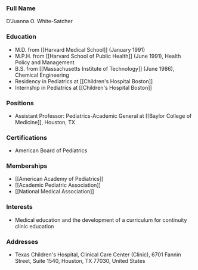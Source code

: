 ### Full Name

D'Juanna O. White-Satcher

### Education

- M.D. from [[Harvard Medical School]] (January 1991)
- M.P.H. from [[Harvard School of Public Health]] (June 1991), Health Policy and Management
- B.S. from [[Massachusetts Institute of Technology]] (June 1986), Chemical Engineering
- Residency in Pediatrics at [[Children's Hospital Boston]]
- Internship in Pediatrics at [[Children's Hospital Boston]]

### Positions

- Assistant Professor: Pediatrics-Academic General at [[Baylor College of Medicine]], Houston, TX

### Certifications

- American Board of Pediatrics

### Memberships

- [[American Academy of Pediatrics]]
- [[Academic Pediatric Association]]
- [[National Medical Association]]

### Interests

- Medical education and the development of a curriculum for continuity clinic education

### Addresses

- Texas Children's Hospital, Clinical Care Center (Clinic), 6701 Fannin Street, Suite 1540, Houston, TX 77030, United States